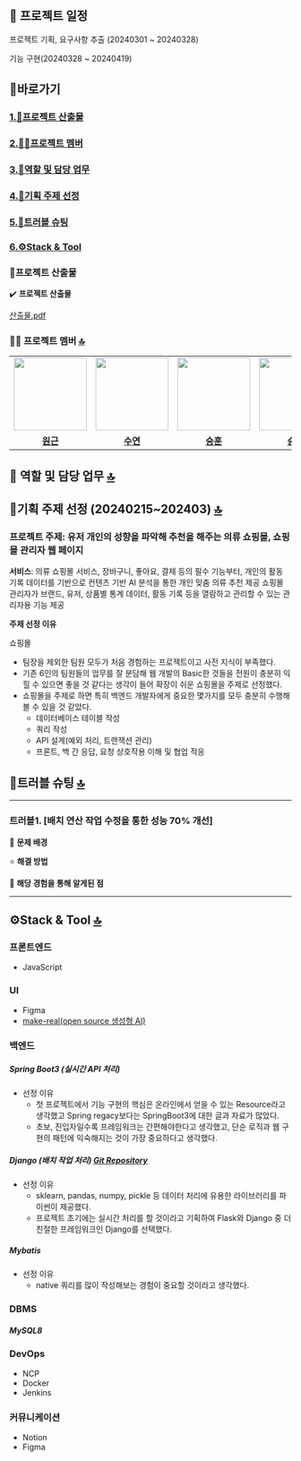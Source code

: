 ## 📅 프로젝트 일정
프로젝트 기획, 요구사항 추출 (20240301 ~ 20240328)
>
기능 구현(20240328 ~ 20240419)

## <a name="section0" />🚀바로가기
### [1.💼프로젝트 산출물](#section1)
### [2.🧑🏻프로젝트 멤버](#section2)
### [3.👤역할 및 담당 업무](#section3)
### [4.📱기획 주제 선정](#section4)
### [5.🚨트러블 슈팅](#section5)
### [6.⚙️Stack & Tool](#section6)


### <a name="section1" />💼프로젝트 산출물
✔️ **프로젝트 산출물** 

[산출물.pdf](https://drive.google.com/file/d/1l_dddYCnEVWz-oKecsDQmQ9vSde1H-EO/view?usp=sharing)



### <a name="section2" />🧑🏻 프로젝트 멤버 [🔝](#section0)

<table>
 <tr>
    <td align="center"><a href="https://github.com/Ryuwongeun"><img src="https://avatars.githubusercontent.com/u/156384148?v=4" width="130px;""></a></td>
    <td align="center"><a href="https://github.com/SOOYEON21428"><img src="https://avatars.githubusercontent.com/u/154400842?v=4" width="130px;""></a></td>
    <td align="center"><a href="https://github.com/dl11911"><img src="https://avatars.githubusercontent.com/u/156390295?v=4" width="130px;""></a></td>
    <td align="center"><a href="https://github.com/Kim-soung-won"><img src="https://avatars.githubusercontent.com/u/105148570?s=400&u=907826e3bb99585a1a124720903cc468bde24bbb&v=4" width="130px;""></a></td>
  </tr>
  <tr>
    <td align="center"><a href="https://github.com/Ryuwongeun"><b>원근</b></a></td>
    <td align="center"><a href="https://github.com/SOOYEON21428"><b>수연</b></a></td>
    <td align="center"><a href="https://github.com/dl11911"><b>승훈</b></a></td>
    <td align="center"><a href="https://github.com/Kim-soung-won"><b>승원</b></a></td>
  </tr>
</table>

## <a name="section3" />👤 역할 및 담당 업무 [🔝](#section0)


 
## <a name="section4" />📱기획 주제 선정 (20240215~202403) [🔝](#section0)

### 프로젝트 주제: 유저 개인의 성향을 파악해 추천을 해주는 의류 쇼핑몰, 쇼핑몰 관리자 웹 페이지 
**서비스**: 의류 쇼핑몰 서비스, 장바구니, 좋아요, 결제 등의 필수 기능부터,
개인의 활동 기록 데이터를 기반으로 컨텐츠 기반 AI 분석을 통한 개인 맞춤 의류 추천 제공
쇼핑몰 관리자가 브랜드, 유저, 상품별 통계 데이터, 활동 기록 등을 열람하고 관리할 수 있는 관리자용 기능 제공

  
**주제 선정 이유**  
  
쇼핑몰
* 팀장을 제외한 팀원 모두가 처음 경험하는 프로젝트이고 사전 지식이 부족했다.
* 기존 6인의 팀원들의 업무를 잘 분담해 웹 개발의 Basic한 것들을 전원이 충분히 익힐 수 있으면 좋을 것 같다는 생각이 들어 확장이 쉬운 쇼핑몰을 주제로 선정했다.
* 쇼핑몰을 주제로 하면 특히 백엔드 개발자에게 중요한 몇가지를 모두 충분히 수행해 볼 수 있을 것 같았다.
  * 데이터베이스 테이블 작성
  * 쿼리 작성
  * API 설계(예외 처리, 트랜잭션 관리)
  * 프론트, 백 간 응답, 요청 상호작용 이해 및 협업 적응




## <a name="section5" />🚨트러블 슈팅 [🔝](#section0)

---

### 트러블1. [배치 연산 작업 수정을 통한 성능 70% 개선]

🚨 **문제 배경**



⭐️ **해결 방법**


🤩 **해당 경험을 통해 알게된 점**

---



## <a name="section6" />⚙️Stack & Tool [🔝](#section0)

### 프론트엔드
- JavaScript

### UI
- Figma
- <a href="https://github.com/tldraw/make-real">make-real(open source 생성형 AI)</a>

### 백엔드  
##### Spring Boot3 (실시간 API 처리)
* 선정 이유
  * 첫 프로젝트에서 기능 구현의 핵심은 온라인에서 얻을 수 있는 Resource라고 생각했고 Spring regacy보다는 SpringBoot3에 대한 글과 자료가 많았다.
  * 초보, 진입자일수록 프레임워크는 간편해야한다고 생각했고, 단순 로직과 웹 구현의 패턴에 익숙해지는 것이 가장 중요하다고 생각했다.  
##### Django (배치 작업 처리) <a href="https://github.com/Kim-soung-won/DjangoWeb">Git Repository</a>
* 선정 이유
  * sklearn, pandas, numpy, pickle 등 데이터 처리에 유용한 라이브러리를 파이썬이 제공했다.
  * 프로젝트 초기에는 실시간 처리를 할 것이라고 기획하여 Flask와 Django 중 더 친절한 프레임워크인 Django를 선택했다.  
##### Mybatis
* 선정 이유
  * native 쿼리를 많이 작성해보는 경험이 중요할 것이라고 생각했다.

### DBMS  
##### MySQL8

### DevOps
- NCP
- Docker
- Jenkins

### 커뮤니케이션
- Notion
- Figma




